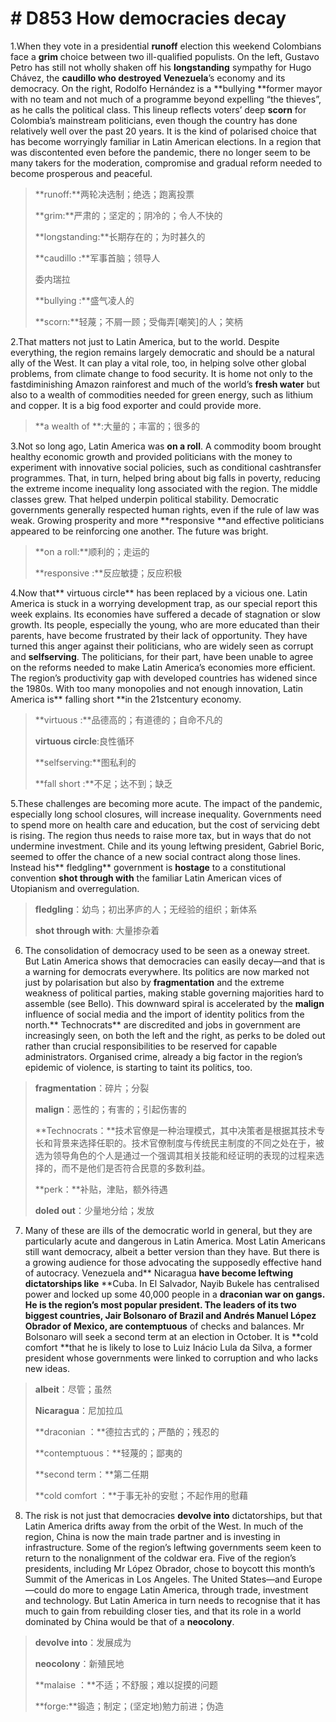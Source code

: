# # D853  How democracies decay 
1.When they vote in a presidential **run­off** election this weekend Colombians face a **grim** choice between two ill-qualified populists. On the left, Gustavo Petro has still not wholly shaken off his **long­standing** sympathy for Hugo Chávez, the **caudillo **who destroyed** Venezuela**’s economy and its democracy. On the right, Rodolfo Hernández is a **bullying **former mayor with no team and not much of a programme beyond expelling “the thieves”, as he calls the political class. This line­up reflects voters’ deep **scorn** for Colombia’s mainstream politicians, even though the country has done relatively well over the past 20 years. It is the kind of polarised choice that has become worryingly familiar in Latin American elections. In a region that was discontented even before the pandemic, there no longer seem to be many takers for the moderation, compromise and gradual reform needed to become prosperous and peaceful.

> **runoff:**两轮决选制；绝选；跑离投票
 > 
> **grim:**严肃的；坚定的；阴冷的；令人不快的
 > 
> **long­standing:**长期存在的；为时甚久的
 > 
> **caudillo :**军事首脑；领导人
 > 
> 委内瑞拉
 > 
> **bullying :**盛气凌人的
 > 
> **scorn:**轻蔑；不屑一顾；受侮弄[嘲笑]的人；笑柄
 > 

2.That matters not just to Latin America, but to the world. Despite everything, the region remains largely democratic and should be a natural ally of the West. It can play a vital role, too, in helping solve other global problems, from climate change to food security. It is home not only to the fast­diminishing Amazon rainforest and much of the world’s **fresh water** but also to a wealth of commodities needed for green energy, such as lithium and copper. It is a big food exporter and could provide more.

> **a wealth of **:大量的；丰富的；很多的
 > 

3.Not so long ago, Latin America was **on a roll**. A commodity boom brought healthy economic growth and provided politicians with the money to experiment with innovative social policies, such as conditional cash­transfer programmes. That, in turn, helped bring about big falls in poverty, reducing the extreme income inequality long associated with the region. The middle classes grew. That helped underpin political stability. Democratic governments generally respected human rights, even if the rule of law was weak. Growing prosperity and more **responsive **and effective politicians appeared to be reinforcing one another. The future was bright.

> **on a roll:**顺利的；走运的
 > 
> **responsive :**反应敏捷；反应积极
 > 

4.Now that** virtuous circle** has been replaced by a vicious one. Latin America is stuck in a worrying development trap, as our special report this week explains. Its economies have suffered a decade of stagnation or slow growth. Its people, especially the young, who are more educated than their parents, have become frustrated by their lack of opportunity. They have turned this anger against their politicians, who are widely seen as corrupt and **self­serving**. The politicians, for their part, have been unable to agree on the reforms needed to make Latin America’s economies more efficient. The region’s productivity gap with developed countries has widened since the 1980s. With too many monopolies and not enough innovation, Latin America is** falling short **in the 21st­century economy.

> **virtuous :**品德高的；有道德的；自命不凡的
 > 
> **virtuous circle**:良性循环
 > 
> **self­serving:**图私利的
 > 
> **fall short :**不足；达不到；缺乏
 > 

5.These challenges are becoming more acute. The impact of the pandemic, especially long school closures, will increase inequality. Governments need to spend more on health care and education, but the cost of servicing debt is rising. The region thus needs to raise more tax, but in ways that do not undermine investment. Chile and its young left­wing president, Gabriel  Boric, seemed to offer the chance of a new social contract along those lines. Instead his** fledgling** government is **hostage** to a constitutional convention **shot through with** the familiar Latin American vices of Utopianism and over­regulation.

> **fledgling**：幼鸟；初出茅庐的人；无经验的组织；新体系
 > 
> **shot through with**: 大量掺杂着
 > 

6. The consolidation of democracy used to be seen as a one­way street. But Latin America shows that democracies can easily decay—and that is a warning for democrats everywhere. Its politics are now marked not just by polarisation but also by **fragmentation** and the extreme weakness of political parties, making stable governing majorities hard to assemble (see Bello). This downward spiral is accelerated by the **malign** influence of social media and the import of identity politics from the north.** Technocrats** are discredited and jobs in government are increasingly seen, on both the left and the right, as perks to be doled out rather than crucial responsibilities to be reserved for capable administrators. Organised crime, already a big factor in the region’s epidemic of violence, is starting to taint its politics, too.

> **fragmentation**：碎片；分裂
 > 
> **malign**：恶性的；有害的；引起伤害的
 > 
> **Technocrats：**技术官僚是一种治理模式，其中决策者是根据其技术专长和背景来选择任职的。技术官僚制度与传统民主制度的不同之处在于，被选为领导角色的个人是通过一个强调其相关技能和经证明的表现的过程来选择的，而不是他们是否符合民意的多数利益。
 > 
> **perk：**补贴，津贴，额外待遇
 > 
> **doled out**：少量地分给；发放
 > 

7. Many of these are ills of the democratic world in general, but they are particularly acute and dangerous in Latin America. Most Latin Americans still want democracy, albeit a better version than they have. But there is a growing audience for those advocating the supposedly effective hand of autocracy. Venezuela and** Nicaragua **have become left­wing dictatorships like** **Cuba. In El Salvador, Nayib Bukele has centralised power and locked up some 40,000 people in a **draconian **war on gangs. He is the region’s most popular president. The leaders of its two biggest countries, Jair Bolsonaro of Brazil and Andrés Manuel López Obrador of Mexico, are** contemptuous** of checks and balances. Mr Bolsonaro will seek a second term at an election in October. It is **cold comfort **that he is likely to lose to Luiz Inácio Lula da Silva, a former president whose governments were linked to corruption and who lacks new ideas.

> **albeit**：尽管；虽然
 > 
> **Nicaragua**：尼加拉瓜
 > 
> **draconian ：**德拉古式的；严酷的；残忍的
 > 
> **contemptuous：**轻蔑的；鄙夷的
 > 
> **second term：**第二任期
 > 
> **cold comfort ：**于事无补的安慰；不起作用的慰藉
 > 

8. The risk is not just that democracies **devolve into** dictatorships, but that Latin America drifts away from the orbit of the West. In much of the region, China is now the main trade partner and is investing in infrastructure. Some of the region’s left­wing governments seem keen to return to the non­alignment of the cold­war era. Five of the region’s presidents, including Mr López Obrador, chose to boycott this month’s Summit of the Americas in Los Angeles. The United States—and Europe—could do more to engage Latin America, through trade, investment and technology. But Latin America in turn needs to recognise that it has much to gain from rebuilding closer ties, and that its role in a world dominated by China would be that of a **neo­colony**.

> **devolve into**：发展成为
 > 
> **neo­colony**：新殖民地
 > 
> **malaise ：**不适；不舒服；难以捉摸的问题
 > 
> **forge:**锻造；制定；(坚定地)勉力前进；伪造
 > 

